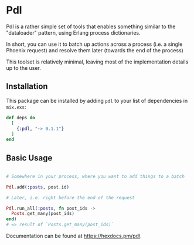# Pdl

Pdl is a rather simple set of tools that enables something similar to the "dataloader" pattern, using Erlang process dictionaries.

In short, you can use it to batch up actions across a process (i.e. a single Phoenix request) and resolve them later (towards the end of the process)

This toolset is relatively minimal, leaving most of the implementation details up to the user.

## Installation

This package can be installed
by adding `pdl` to your list of dependencies in `mix.exs`:

```elixir
def deps do
  [
    {:pdl, "~> 0.1.1"}
  ]
end
```

## Basic Usage

```elixir

# Somewhere in your process, where you want to add things to a batch

Pdl.add(:posts, post.id)

# Later, i.e. right before the end of the request

Pdl.run_all(:posts, fn post_ids ->
  Posts.get_many(post_ids)
end)
# => result of `Posts.get_many(post_ids)`

```

Documentation can be found at <https://hexdocs.pm/pdl>.
